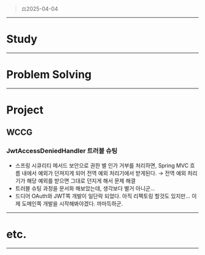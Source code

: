 > ⚖️2025-04-04
> 

---

# Study

---

# Problem Solving

---

# Project

## WCCG

### JwtAccessDeniedHandler 트러블 슈팅

- 스프링 시큐리티 메서드 보안으로 권한 별 인가 거부를 처리하면, Spring MVC 흐름 내에서 예외가 던져지게 되어 전역 예외 처리기에서 받게된다. → 전역 예외 처리기가 해당 예외를 받으면 그대로 던지게 해서 문제 해결
- 트러블 슈팅 과정을 문서화 해보았는데, 생각보다 별거 아니군…
- 드디어 OAuth와 JWT쪽 개발이 일단락 되었다. 아직 리팩토링 할것도 있지만… 이제 도메인쪽 개발을 시작해봐야겠다. 까마득하군.

---

# etc.

---
